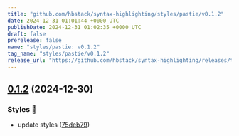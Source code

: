 ```yaml
---
title: "github.com/hbstack/syntax-highlighting/styles/pastie/v0.1.2"
date: 2024-12-31 01:01:44 +0000 UTC
publishDate: 2024-12-31 01:02:35 +0000 UTC
draft: false
prerelease: false
name: "styles/pastie: v0.1.2"
tag_name: "styles/pastie/v0.1.2"
release_url: "https://github.com/hbstack/syntax-highlighting/releases/tag/styles/pastie/v0.1.2"
---
```


## [0.1.2](https://github.com/hbstack/syntax-highlighting/compare/styles/pastie/v0.1.1...styles/pastie/v0.1.2) (2024-12-30)


### Styles 🎨

* update styles ([75deb79](https://github.com/hbstack/syntax-highlighting/commit/75deb79773c00a91668118f44e1ffcf018513cd9))
